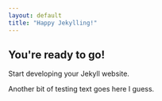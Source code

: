 ```yaml
---
layout: default
title: "Happy Jekylling!"
---
```


## You're ready to go!

Start developing your Jekyll website.

Another bit of testing text goes here I guess.
